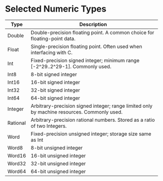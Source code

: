 # Selected Numeric Types
|Type     |  Description |
|---------| -------------|
|Double   |  Double-precision floating point. A common choice for floating-point data. |
|Float    | Single-precision floating point. Often used when interfacing with C. |
|Int      | Fixed-precision signed integer; minimum range [-2^29..2^29-1]. Commonly used. |
|Int8     |  8-bit signed integer |
|Int16    | 16-bit signed integer |
|Int32    | 32-bit signed integer |
|Int64    | 64-bit signed integer |
|Integer  | Arbitrary-precision signed integer; range limited only by machine resources. Commonly used. |
|Rational |  Arbitrary-precision rational numbers. Stored as a ratio of two Integers. |
|Word     |  Fixed-precision unsigned integer; storage size same as Int |
|Word8    | 8-bit unsigned integer |
|Word16   |  16-bit unsigned integer |
|Word32   |  32-bit unsigned integer |
|Word64   |  64-bit unsigned integer  |